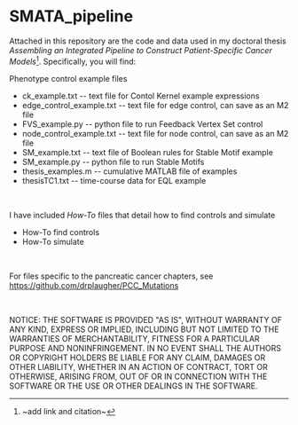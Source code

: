 # SMATA_pipeline

Attached in this repository are the code and data used in my doctoral thesis *Assembling an Integrated Pipeline to Construct Patient-Specific Cancer Models*[^1]. Specifically, you will find:

Phenotype control example files
- ck_example.txt -- text file for Contol Kernel example expressions
- edge_control_example.txt -- text file for edge control, can save as an M2 file
- FVS_example.py -- python file to run Feedback Vertex Set control
- node_control_example.txt -- text file for node control, can save as an M2 file
- SM_example.txt -- text file of Boolean rules for Stable Motif example
- SM_example.py -- python file to run Stable Motifs
- thesis_examples.m -- cumulative MATLAB file of examples
- thesisTC1.txt -- time-course data for EQL example


<br />

I have included *How-To* files that detail how to find controls and simulate 
- How-To find controls
- How-To simulate


<br />

For files specific to the pancreatic cancer chapters, see https://github.com/drplaugher/PCC_Mutations


<br />

NOTICE: THE SOFTWARE IS PROVIDED "AS IS", WITHOUT WARRANTY OF ANY KIND, EXPRESS OR IMPLIED, INCLUDING BUT NOT LIMITED TO THE WARRANTIES OF MERCHANTABILITY, FITNESS FOR A PARTICULAR PURPOSE AND NONINFRINGEMENT. IN NO EVENT SHALL THE AUTHORS OR COPYRIGHT HOLDERS BE LIABLE FOR ANY CLAIM, DAMAGES OR OTHER LIABILITY, WHETHER IN AN ACTION OF CONTRACT, TORT OR OTHERWISE, ARISING FROM, OUT OF OR IN CONNECTION WITH THE SOFTWARE OR THE USE OR OTHER DEALINGS IN THE SOFTWARE.


[^1]:  ~add link and citation~
